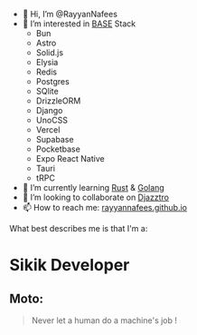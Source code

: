- 👋 Hi, I’m @RayyanNafees
- 👀 I’m interested in [B](https://bun.sh)[A](https://astro.build)[S](https://solidjs.com)[E](https://elysiajs.com) Stack
  - Bun
  - Astro
  - Solid.js
  - Elysia
  - Redis
  - Postgres
  - SQlite
  - DrizzleORM
  - Django
  - UnoCSS
  - Vercel
  - Supabase
  - Pocketbase
  - Expo React Native
  - Tauri
  - tRPC
- 🌱 I’m currently learning [Rust](https://rust-lang.org) & [Golang](https://go.dev)
- 💞️ I’m looking to collaborate on [Djazztro](https://github.com/Bwc9876/Djazztro)
- 📫 How to reach me: [rayyannafees.github.io](https://rayyannafees.github.io)

What best describes me is that I'm a:

# Sikik Developer

## Moto:
> Never let a human do a machine's job !


<!---
RayyanNafees/RayyanNafees is a ✨ special ✨ repository because its `README.md` (this file) appears on your GitHub profile.
You can click the Preview link to take a look at your changes.
--->
